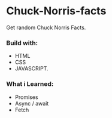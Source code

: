 # Chuck-Norris-facts
Get random Chuck Norris Facts.

### Build with:
- HTML
- CSS
- JAVASCRIPT.

### What i Learned:
- Promises
- Async / await
- Fetch
